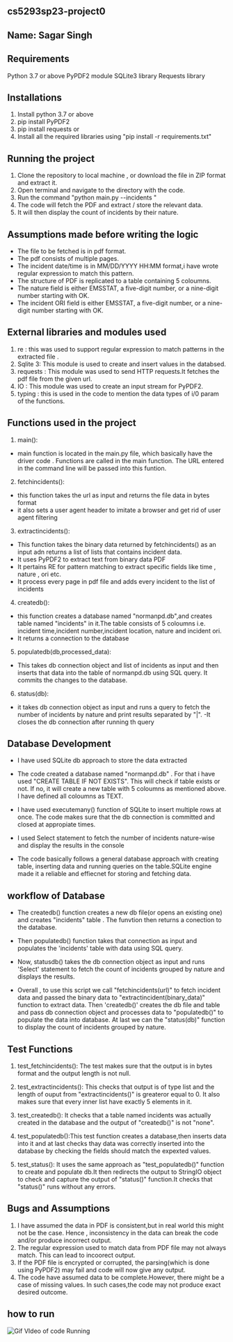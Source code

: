 ## cs5293sp23-project0

## Name: Sagar Singh

## Requirements
Python 3.7 or above
PyPDF2 module
SQLite3 library
Requests library

## Installations
1. Install python 3.7 or above
2. pip install PyPDF2
3. pip install requests
or 
4. Install all the required libraries using "pip install -r requirements.txt"

## Running the project
1. Clone the repository to local machine , or download the file in ZIP format and extract it.
2. Open terminal and navigate to the directory with the code.
3. Run the command "python main.py --incidents <url>" 
4. The code will fetch the PDF and extract / store the relevant data.
4. It will then display the count of incidents by their nature.


## Assumptions made before writing the logic
- The file  to be fetched is in pdf format.
- The pdf consists of multiple pages.
- The incident date/time is in MM/DD/YYYY HH:MM format,i have wrote regular expression to match this pattern.
- The structure of PDF is replicated to a table containing 5 coloumns.
- The nature field is either EMSSTAT, a five-digit number, or a nine-digit number starting with OK.
- The incident ORI field is either EMSSTAT, a five-digit number, or a nine-digit number starting with OK.



## External libraries and modules used
1. re : this was used to support regular expression to match patterns in the extracted file .
2. Sqlite 3: This module is used to create and insert values in the databsed.
3. requests : This module was used to send HTTP requests.It fetches the pdf file from the given url.
4. IO : This module was used to create an input stream for PyPDF2.
5. typing : this is used in the code to mention the data types of i/0 param of the functions.



## Functions used in the project

1. main():
- main function is located in the main.py file, which basically have the driver code . Functions are called in the main function. The URL entered in the command line will be passed into this funtion.

2. fetchincidents():
- this function takes the url as input and returns the file data in bytes format
- it also sets a user agent header to imitate a browser and get rid of user agent filtering


3. extractincidents():
- This function takes the binary data returned by fetchincidents() as an input adn returns a list of lists that contains incident data. 
- It uses PyPDF2 to extract text from binary data PDF
- It  pertains RE for pattern matching to extract specific fields like time , nature , ori etc. 
- It process every page in pdf file and adds every incident to the list of incidents

4. createdb():
- this function creates a database named "normanpd.db",and creates table named "incidents" in it.The table consists of 5 coloumns i.e. incident time,incident number,incident location, nature and incident ori. 
- It returns a connection to the database

5. populatedb(db,processed_data):
- This takes db connection object and list of incidents as input and then inserts that data into the table of normanpd.db using SQL query. It commits the changes to the database.

6. status(db):
- it takes db connection object as input and runs a query to fetch the number of incidents by nature and print results separated by "|". 
-It closes the db connection after running th query




## Database  Development
- I have used SQLite db approach to store the data extracted
- The code created a database named "normanpd.db" . For that i have used "CREATE TABLE IF NOT EXISTS". This will check if table exists or not. If no, it will create a new table with 5 coloumns as mentioned above. I have defined all coloumns as TEXT.
- I have used executemany() function of SQLite to insert multiple rows at once. The code makes sure that the db connection is committed and closed at appropiate times.
- I used Select statement to fetch the number of incidents nature-wise and display the results in the console

- The code basically follows a general database approach with creating table, inserting data and running queries on the table.SQLite engine made it a reliable and effiecnet for storing and fetching data.

## workflow of Database 
- The createdb() function creates a new db file(or opens an existing one) and creates "incidents" table . The funvtion then returns a conection to the database.

- Then populatedb() function takes that connection as input and populates the 'incidents' table with data using SQL query.

- Now, statusdb() takes the db connection object as input and runs 'Select' statement to fetch the count of incidents grouped by nature and displays the results.
- Overall , to use this script we call "fetchincidents(url)" to fetch incident data and passed the binary data to "extractincident(binary_data)" function to extract data. Then 'createdb()' creates the db file and table and pass db connection object and processes data to "populatedb()" to populate the data into database. At last we can the "status(db)" function to display the count of incidents grouped by nature.




## Test Functions

1. test_fetchincidents():  The test makes sure that the output is in bytes format and the output length is not null.

2. test_extractincidents():  This checks that output is of type list and the length of ouput from "extractincidents()" is greateror equal to 0. It also makes sure that every  inner list have exactly 5 elements in it.

3. test_createdb(): It checks that a table named incidents was actually created  in the database and the output of "createdb()" is not "none".

4. test_populatedb():This test function creates a database,then inserts data into it and at last checks thay data was correctly inserted into the database by checking the fields should match the expexted values.

5. test_status(): It uses the same approach as "test_populatedb()" function to create and populate db.It then redirects the output to StringIO object to check and capture the output of "status()" function.It checks that "status()" runs without any errors.


## Bugs and Assumptions
1. I have assumed the data in PDF is consistent,but in real world this might not be the case. Hence , inconsistency in the data can break the code and/or produce incorrect output.
2. The regular expression used to match data from PDF file may not always match. This can lead to incoorect output.
3. If the PDF file is encrypted or corrupted, the parsing(which is done using PyPDF2)  may fail and code will now give any output.
4. The code have assumed data to be complete.However, there might be a case of missing values. In such cases,the code may not produce exact desired outcome.

## how to run
<img src="(https://www.canva.com/design/DAFcptxbzVk/SOkNpKzJ7oyH_TsPUdVuWg/watch?utm_content=DAFcptxbzVk&utm_campaign=designshare&utm_medium=link&utm_source=publishsharelink)" alt="Gif VIdeo of code Running">



